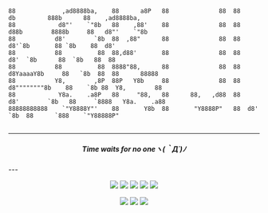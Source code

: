 <pre><code>
                                                                                                                  
88             ,ad8888ba,    88      a8P   88              88  88         db         888b      88    ,ad8888ba,   
88            d8"'    `"8b   88    ,88'    88              88  88        d88b        8888b     88   d8"'    `"8b  
88           d8'        `8b  88  ,88"      88              88  88       d8'`8b       88 `8b    88  d8'            
88           88          88  88,d88'       88              88  88      d8'  `8b      88  `8b   88  88             
88           88          88  8888"88,      88              88  88     d8YaaaaY8b     88   `8b  88  88      88888  
88           Y8,        ,8P  88P   Y8b     88              88  88    d8""""""""8b    88    `8b 88  Y8,        88  
88            Y8a.    .a8P   88     "88,   88      88,   ,d88  88   d8'        `8b   88     `8888   Y8a.    .a88  
88888888888    `"Y8888Y"'    88       Y8b  88       "Y8888P"   88  d8'          `8b  88      `888    `"Y88888P"   

</code></pre>
---
<h5 align="center">Time waits for no oneヽ(｀Д´)ﾉ</h5>
---

<p align="center">
  <img src="https://github-readme-stats.vercel.app/api?username=summer10920&show_icons=true&theme=synthwave">
  <img
    src="https://github-readme-stats.vercel.app/api/top-langs?username=summer10920&show_icons=true&layout=compact&theme=synthwave">
  <img src="https://github-readme-streak-stats.herokuapp.com/?user=summer10920&theme=synthwave">
  <img
    src="https://github-profile-summary-cards.vercel.app/api/cards/profile-details?username=summer10920&theme=dracula">
  <img src="https://github-profile-summary-cards.vercel.app/api/cards/stats?username=summer10920&theme=dracula">
</p>

<p align="center">
  <a href="https://summer10920.github.io"><img src="https://img.icons8.com/ios-filled/28/000000/book.png" /></a>
  <a href="https://www.linkedin.com/in/loki-jiang/"><img
      src="https://img.icons8.com/material-outlined/30/000000/linkedin.png" /></a>
  <a href="https://www.youtube.com/channel/UC2-nJumftery9w8NdQenKlQ"><img
      src="https://img.icons8.com/material-outlined/30/000000/youtube.png" /></a>
</p>

